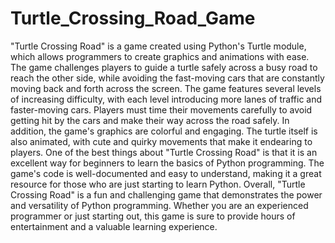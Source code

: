 # Turtle_Crossing_Road_Game
 "Turtle Crossing Road" is a game created using Python's Turtle module, which allows programmers to create graphics and animations with ease. The game challenges players to guide a turtle safely across a busy road to reach the other side, while avoiding the fast-moving cars that are constantly moving back and forth across the screen.  The game features several levels of increasing difficulty, with each level introducing more lanes of traffic and faster-moving cars. Players must time their movements carefully to avoid getting hit by the cars and make their way across the road safely. In addition, the game's graphics are colorful and engaging. The turtle itself is also animated, with cute and quirky movements that make it endearing to players. One of the best things about "Turtle Crossing Road" is that it is an excellent way for beginners to learn the basics of Python programming. The game's code is well-documented and easy to understand, making it a great resource for those who are just starting to learn Python.  Overall, "Turtle Crossing Road" is a fun and challenging game that demonstrates the power and versatility of Python programming. Whether you are an experienced programmer or just starting out, this game is sure to provide hours of entertainment and a valuable learning experience.

